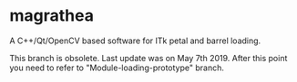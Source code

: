 # magrathea
A C++/Qt/OpenCV based software for ITk petal and barrel loading.

This branch is obsolete. Last update was on May 7th 2019. After this point you need to refer to "Module-loading-prototype" branch.
